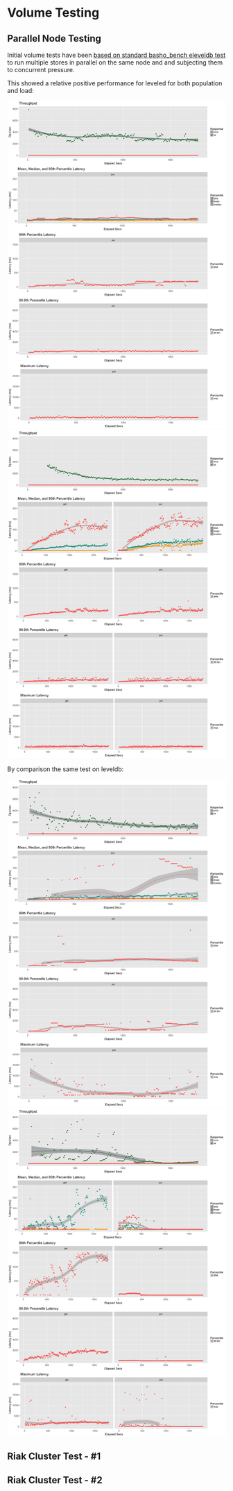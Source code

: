 # Volume Testing

## Parallel Node Testing

Initial volume tests have been [based on standard basho_bench eleveldb test](../test/volume/single_node/examples) to run multiple stores in parallel on the same node and and subjecting them to concurrent pressure. 

This showed a relative positive performance for leveled for both population and load:

![](../test/volume/single_node/output/leveled_pop.png "LevelEd")
![](../test/volume/single_node/output/leveled_load.png "LevelEd")

By comparison the same test on leveldb:

![](../test/volume/single_node/output/leveldb_pop.png "Leveldb")
![](../test/volume/single_node/output/leveldb_load.png "LevelDB")

## Riak Cluster Test - #1



## Riak Cluster Test - #2

